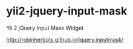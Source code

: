 # yii2-jquery-input-mask

Yii 2 jQuery Input Mask Widget

http://robinherbots.github.io/jquery.inputmask/
